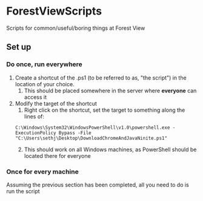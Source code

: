 # ForestViewScripts
Scripts for common/useful/boring things at Forest View
## Set up
### Do once, run everywhere
1. Create a shortcut of the .ps1 (to be referred to as, "the script") in the location of your choice.
    1. This should be placed somewhere in the server where **everyone** can access it
2. Modify the target of the shortcut
    1. Right click on the shortcut, set the target to something along the lines of:
    ```
    C:\Windows\System32\WindowsPowerShell\v1.0\powershell.exe -ExecutionPolicy Bypass -File "C:\Users\sethj\Desktop\DownloadChromeAndJavaNinite.ps1"
    ```
    2. This should work on all Windows machines, as PowerShell should be located there for everyone
### Once for every machine
Assuming the previous section has been completed, all you need to do is run the script
